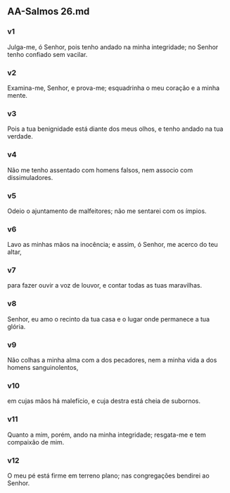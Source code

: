 ## AA-Salmos 26.md
### v1
 Julga-me, ó Senhor, pois tenho andado na minha integridade; no Senhor tenho confiado sem vacilar.
### v2
 Examina-me, Senhor, e prova-me; esquadrinha o meu coração e a minha mente.
### v3
 Pois a tua benignidade está diante dos meus olhos, e tenho andado na tua verdade.
### v4
 Não me tenho assentado com homens falsos, nem associo com dissimuladores.
### v5
 Odeio o ajuntamento de malfeitores; não me sentarei com os ímpios.
### v6
 Lavo as minhas mãos na inocência; e assim, ó Senhor, me acerco do teu altar,
### v7
 para fazer ouvir a voz de louvor, e contar todas as tuas maravilhas.
### v8
 Senhor, eu amo o recinto da tua casa e o lugar onde permanece a tua glória.
### v9
 Não colhas a minha alma com a dos pecadores, nem a minha vida a dos homens sanguinolentos,
### v10
 em cujas mãos há malefício, e cuja destra está cheia de subornos.
### v11
 Quanto a mim, porém, ando na minha integridade; resgata-me e tem compaixão de mim.
### v12
 O meu pé está firme em terreno plano; nas congregações bendirei ao Senhor.
